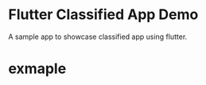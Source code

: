 # Flutter Classified App Demo

A sample app to showcase classified app using flutter. 

# exmaple




